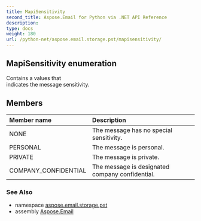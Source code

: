 ```yaml
---
title: MapiSensitivity
second_title: Aspose.Email for Python via .NET API Reference
description: 
type: docs
weight: 180
url: /python-net/aspose.email.storage.pst/mapisensitivity/
---
```


## MapiSensitivity enumeration

Contains a values that <br/>            indicates the message sensitivity.

## Members
| Member name | Description |
| :- | :- |
|NONE|The message has no special sensitivity.|
|PERSONAL|The message is personal.|
|PRIVATE|The message is private.|
|COMPANY_CONFIDENTIAL|The message is designated company confidential.|

### See Also

* namespace [aspose.email.storage.pst](/python-net/aspose.email.storage.pst/)
* assembly [Aspose.Email](/python-net/)

